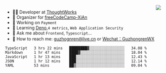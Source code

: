 <img align="right" src="https://github-readme-stats.vercel.app/api?username=guzhongren&show_icons=true&icon_color=805AD5&text_color=000&bg_color=ffffff&hide_title=true" />

- 👨‍💻  Developer at [ThoughtWorks](https://thoughtworks.com)
- 🏢 Organizer for [freeCodeCamp-XiAn](https://github.com/orgs/freeCodeCamp-XiAn)
- 🔭 Working on `Payment`
- 🌱 Learning [Deno](https://deno.land/),`4 metrics`,  `Web Application Security`
- 💬 Ask me about `Frontend`, `Typescript`...
- 🔎 How to reach me: [guzhognren@live.cn](guzhognren@live.cn) or [Wechat：GuzhongrenWX]()

<!--START_SECTION:waka-->
```text
TypeScript   3 hrs 22 mins   ████████▓░░░░░░░░░░░░░░░░   34.08 % 
Markdown     1 hr 47 mins    ████▓░░░░░░░░░░░░░░░░░░░░   18.04 % 
JavaScript   1 hr 13 mins    ███░░░░░░░░░░░░░░░░░░░░░░   12.43 % 
JSON         1 hr 12 mins    ███░░░░░░░░░░░░░░░░░░░░░░   12.14 % 
YAML         53 mins         ██▒░░░░░░░░░░░░░░░░░░░░░░   09.04 % 
```
<!--END_SECTION:waka-->

